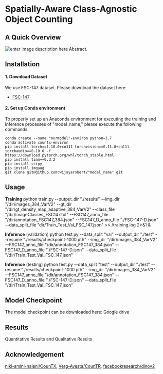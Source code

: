 ﻿# Spatially-Aware Class-Agnostic Object Counting
## A Quick Overview

![enter image description here](https://i.ibb.co/7RLcYCL/arch-3.png%22%20alt=%22arch-3%22%20border=%220%22)
Abstract. 

## Installation
#### 1. Download Dataset
We use FSC-147 dataset. Please download the dataset here:
 - [FSC-147](https://github.com/cvlab-stonybrook/LearningToCountEverything)
#### 2. Set up Conda environment
To properly set up an Anaconda environment for executing the training and inference processes of "model_name," please execute the following commands:
```
conda create --name "ourmodel"-environ python=3.7
conda activate countx-environ
pip install torch==1.10.0+cu111 torchvision==0.11.0+cu111 torchaudio==0.10.0 -f https://download.pytorch.org/whl/torch_stable.html
pip install timm==0.3.2
pip install scipy
pip install imgaug
git clone git@github.com:wijayarobert/"model_name".git
```

## Usage

**Training** 
python train.py --output_dir "./results" --img_dir "/dir/images_384_VarV2" --gt_dir "/dir/gt_density_map_adaptive_384_VarV2" --class_file "/dir/ImageClasses_FSC147.txt" --FSC147_anno_file "/dir/annotation_FSC147_384.json" --FSC147_D_anno_file "./FSC-147-D.json" --data_split_file "dir/Train_Test_Val_FSC_147.json" >>./training.log 2>&1 &

**Inference** (validation)
python test.py --data_split "val" --output_dir "./test" --resume "./results/checkpoint-1000.pth" --img_dir "/dir/images_384_VarV2" --FSC147_anno_file "/dir/annotation_FSC147_384.json" --FSC147_D_anno_file "./FSC-147-D.json" --data_split_file "/dir/Train_Test_Val_FSC_147.json"

**Inference** (testing)
python test.py --data_split "test" --output_dir "./test" --resume "./results/checkpoint-1000.pth" --img_dir "/dir/images_384_VarV2" --FSC147_anno_file "/dir/annotation_FSC147_384.json" --FSC147_D_anno_file "./FSC-147-D.json" --data_split_file "/dir/Train_Test_Val_FSC_147.json"

## Model Checkpoint

The model checkpoint can be downloaded here: Google drive

## Results

Quantitative Results and Qualitative Results

## Acknowledgement
[niki-amini-naieni/CounTX](https://github.com/niki-amini-naieni/CounTX),    [Verg-Avesta/CounTR](https://github.com/Verg-Avesta/CounTR),  [facebookresearch/dinov2](https://github.com/facebookresearch/dinov2)

